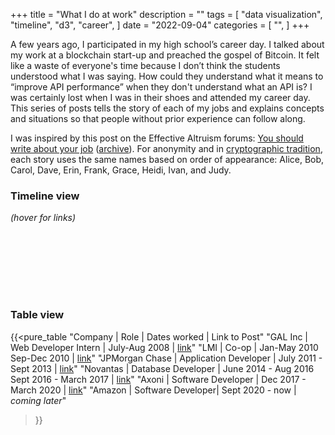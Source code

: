 +++
title = "What I do at work"
description = ""
tags = [
  "data visualization",
  "timeline",
  "d3",
  "career",
]
date = "2022-09-04"
categories = [
    "",
]
+++

A few years ago, I participated in my high school’s career day. I talked about my work at a blockchain start-up and preached the gospel of Bitcoin. It felt like a waste of everyone's time because I don’t think the students understood what I was saying. How could they understand what it means to “improve API performance” when they don't understand what an API is? I was certainly lost when I was in their shoes and attended my career day. This series of posts tells the story of each of my jobs and explains concepts and situations so that people without prior experience can follow along.

I was inspired by this post on the Effective Altruism forums: [You should write about your job](https://forum.effectivealtruism.org/posts/nf72oiJddwDhoJ4QH/you-should-write-about-your-job) ([archive](https://web.archive.org/web/20211220170903/https://forum.effectivealtruism.org/posts/nf72oiJddwDhoJ4QH/you-should-write-about-your-job)). For anonymity and in [cryptographic tradition](https://en.wikipedia.org/wiki/Alice_and_Bob), each story uses the same names based on order of appearance: Alice, Bob, Carol, Dave, Erin, Frank, Grace, Heidi, Ivan, and Judy.

<script src="https://d3js.org/d3.v7.min.js"></script>
<script src="/js/d3-timeline/dist/d3-timelines.js"></script>

### Timeline view
_(hover for links)_
<!-- svg.scrollable is too tall at 150px and I don't know why, so I hard-coded height here -->
<div class="timeline" style="height:100px"></div>

### Table view
{{<pure_table
  "Company | Role | Dates worked | Link to Post"
  "GAL Inc | Web Developer Intern | July-Aug 2008 | <a href=/post/20220905-gal-inc/>link</a>"
  "LMI | Co-op | Jan-May 2010<br>Sep-Dec 2010 | <a href=/post/20220906-lmi/>link</a>"
  "JPMorgan Chase | Application Developer | July 2011 - Sept 2013 | <a href=/post/20220907-jpmorgan-chase/>link</a>"
  "Novantas | Database Developer | June 2014 - Aug 2016<br>Sept 2016 - March 2017 | <a href=/post/20220908-novantas/>link</a>"
  "Axoni | Software Developer | Dec 2017 - March 2020 | <a href=/post/20220909-axoni/>link</a>"
  "Amazon | Software Developer| Sept 2020 - now | <i>coming later</i>"
>}}

<script type="text/javascript">
    var data = [
      // GAL Inc: July-Aug 2008
      {
        name: "GAL Inc",
        times: [{"starting_time": 1214870400000, "ending_time": 1217548800000}],
        post: "/post/20220905-gal-inc/",
      },
      // LMI: Jan-May 2010, Sep-Dec 2010
      {
        name: "LMI",
        times: [
          {"starting_time": 1262304000000, "ending_time": 1272672000000},
          {"starting_time": 1283299200000, "ending_time": 1291161600000},
        ],
        post: "/post/20220906-lmi/",
      },
      // JPMC: July 2011 - Sept 2013
      {
        name: "JPMorgan Chase",
        times: [{"starting_time": 1309478400000, "ending_time": 1377993600000}],
        post: "/post/20220907-jpmorgan-chase/",
      },
      // Novantas: June 2014 - Aug 2016, Sept 2016 - March 2017
      {
        name: "Novantas",
        times: [
          {"starting_time": 1401580800000, "ending_time": 1470009600000},
          {"starting_time": 1472688000000, "ending_time": 1488326400000},
        ],
        post: "/post/20220908-novantas/",
      },
      // Axoni: Dec 2017 - March 2020
      {
        name: "Axoni",
        times: [{"starting_time": 1512086400000, "ending_time": 1583020800000}],
        post: "/post/20220909-axoni/",
      },
      // Amazon: Sept 2020
      {
        name: "Amazon",
        times: [{"starting_time": 1598918400000, "ending_time": Date.now()}],
        // post: "",
      },
    ];
    var width = '100%';
    var tooltip = d3.select("body")
      .append("div") 
      .attr("id", "tooltip")
      .style("opacity", 0)
      .style("position", "absolute")
      .style("text-align", "center")
      .style("width", "120px")
      .style("height", "40px")
      .style("padding", "2px")
      .style("font: 12px san",-"serif")
      .style("background", "lightsteelblue")
      .style("border", "0px")
      .style("border-radius", "8px");
    var chart = d3.timelines()
      .tickFormat({format: d3.timeFormat("%Y"), tickSize: 10})
      .mouseover(function (event, d) {
        tooltip
            .transition()
            .duration(200)
            .style("opacity", .9)
        tooltip
            .html([d.name, "<br><a href=\"", d.post, "\">", "(click for post)", "</a>"].join(""))
            .style("width", 8 * Math.max("(click for post)".length, d.name.length) + "px")
            .style("left", (event.pageX + 10) + "px")
            .style("top", (event.pageY - 15) + "px");
      })
      .mouseout(function (event, d) {
            tooltip
                .transition()
                .delay(1000)
                .duration(200)
                .style("opacity", 0);
      });
    var svg = d3.select(".timeline")
      .append("svg").attr("width", width)
      .datum(data).call(chart)
</script>
